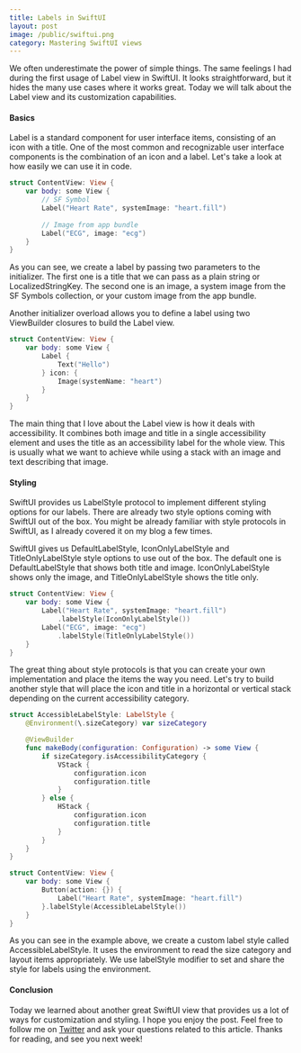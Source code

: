 ```yaml
---
title: Labels in SwiftUI
layout: post
image: /public/swiftui.png
category: Mastering SwiftUI views
---
```


We often underestimate the power of simple things. The same feelings I had during the first usage of Label view in SwiftUI. It looks straightforward, but it hides the many use cases where it works great. Today we will talk about the Label view and its customization capabilities.

#### Basics
Label is a standard component for user interface items, consisting of an icon with a title. One of the most common and recognizable user interface components is the combination of an icon and a label. Let's take a look at how easily we can use it in code.

```swift
struct ContentView: View {
    var body: some View {
        // SF Symbol
        Label("Heart Rate", systemImage: "heart.fill")
        
        // Image from app bundle
        Label("ECG", image: "ecg")
    }
}
```

As you can see, we create a label by passing two parameters to the initializer. The first one is a title that we can pass as a plain string or LocalizedStringKey. The second one is an image, a system image from the SF Symbols collection, or your custom image from the app bundle.

Another initializer overload allows you to define a label using two ViewBuilder closures to build the Label view.

```swift
struct ContentView: View {
    var body: some View {
        Label {
            Text("Hello")
        } icon: {
            Image(systemName: "heart")
        }
    }
}
```

The main thing that I love about the Label view is how it deals with accessibility. It combines both image and title in a single accessibility element and uses the title as an accessibility label for the whole view. This is usually what we want to achieve while using a stack with an image and text describing that image.

#### Styling
SwiftUI provides us LabelStyle protocol to implement different styling options for our labels. There are already two style options coming with SwiftUI out of the box. You might be already familiar with style protocols in SwiftUI, as I already covered it on my blog a few times.

SwiftUI gives us DefaultLabelStyle, IconOnlyLabelStyle and TitleOnlyLabelStyle style options to use out of the box. The default one is DefaultLabelStyle that shows both title and image. IconOnlyLabelStyle shows only the image, and TitleOnlyLabelStyle shows the title only.

```swift
struct ContentView: View {
    var body: some View {
        Label("Heart Rate", systemImage: "heart.fill")
            .labelStyle(IconOnlyLabelStyle())
        Label("ECG", image: "ecg")
            .labelStyle(TitleOnlyLabelStyle())
    }
}
```

The great thing about style protocols is that you can create your own implementation and place the items the way you need. Let's try to build another style that will place the icon and title in a horizontal or vertical stack depending on the current accessibility category.

```swift
struct AccessibleLabelStyle: LabelStyle {
    @Environment(\.sizeCategory) var sizeCategory

    @ViewBuilder
    func makeBody(configuration: Configuration) -> some View {
        if sizeCategory.isAccessibilityCategory {
            VStack {
                configuration.icon
                configuration.title
            }
        } else {
            HStack {
                configuration.icon
                configuration.title
            }
        }
    }
}

struct ContentView: View {
    var body: some View {
        Button(action: {}) {
            Label("Heart Rate", systemImage: "heart.fill")
        }.labelStyle(AccessibleLabelStyle())
    }
}
```

As you can see in the example above, we create a custom label style called AccessibleLabelStyle. It uses the environment to read the size category and layout items appropriately. We use labelStyle modifier to set and share the style for labels using the environment.

#### Conclusion
Today we learned about another great SwiftUI view that provides us a lot of ways for customization and styling. I hope you enjoy the post. Feel free to follow me on [Twitter](https://twitter.com/mecid) and ask your questions related to this article. Thanks for reading, and see you next week!
